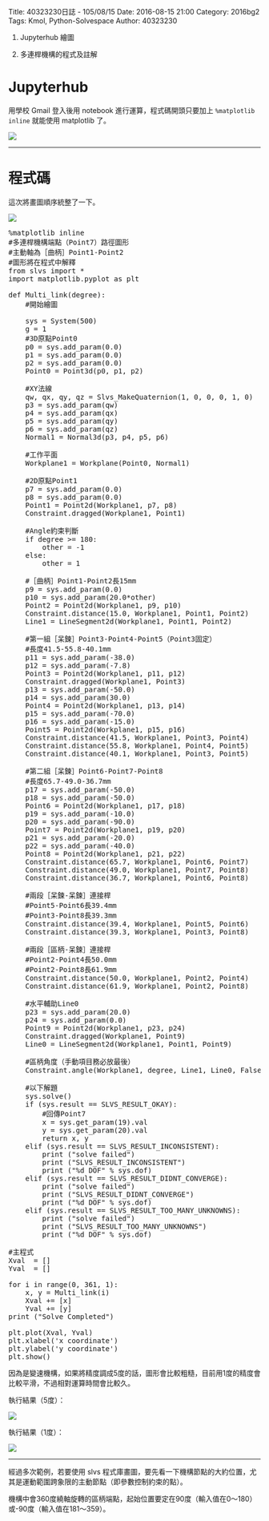 Title: 40323230日誌 - 105/08/15
Date: 2016-08-15 21:00
Category: 2016bg2
Tags: Kmol, Python-Solvespace
Author: 40323230


1. Jupyterhub 繪圖

1. 多連桿機構的程式及註解

<!-- PELICAN_END_SUMMARY -->

Jupyterhub
===

用學校 Gmail 登入後用 notebook 進行運算，程式碼開頭只要加上 `%matplotlib inline` 就能使用 matplotlib 了。

<img src="http://i.imgur.com/MyRvGoJ.jpg" >

<hr>

程式碼
===

這次將畫圖順序統整了一下。

<img src="http://i.imgur.com/s8rsywg.jpg" >

<pre class="brush: python">
%matplotlib inline
#多連桿機構端點（Point7）路徑圖形
#主動軸為［曲柄］Point1-Point2
#圖形將在程式中解釋
from slvs import *
import matplotlib.pyplot as plt

def Multi_link(degree):
    #開始繪圖

    sys = System(500)
    g = 1
    #3D原點Point0
    p0 = sys.add_param(0.0)
    p1 = sys.add_param(0.0)
    p2 = sys.add_param(0.0)
    Point0 = Point3d(p0, p1, p2)

    #XY法線
    qw, qx, qy, qz = Slvs_MakeQuaternion(1, 0, 0, 0, 1, 0)
    p3 = sys.add_param(qw)
    p4 = sys.add_param(qx)
    p5 = sys.add_param(qy)
    p6 = sys.add_param(qz)
    Normal1 = Normal3d(p3, p4, p5, p6)

    #工作平面
    Workplane1 = Workplane(Point0, Normal1)

    #2D原點Point1
    p7 = sys.add_param(0.0)
    p8 = sys.add_param(0.0)
    Point1 = Point2d(Workplane1, p7, p8)
    Constraint.dragged(Workplane1, Point1)

    #Angle約束判斷
    if degree >= 180:
        other = -1
    else:
        other = 1

    #［曲柄］Point1-Point2長15mm
    p9 = sys.add_param(0.0)
    p10 = sys.add_param(20.0*other)
    Point2 = Point2d(Workplane1, p9, p10)
    Constraint.distance(15.0, Workplane1, Point1, Point2)
    Line1 = LineSegment2d(Workplane1, Point1, Point2)

    #第一組［呆鍊］Point3-Point4-Point5（Point3固定）
    #長度41.5-55.8-40.1mm
    p11 = sys.add_param(-38.0)
    p12 = sys.add_param(-7.8)
    Point3 = Point2d(Workplane1, p11, p12)
    Constraint.dragged(Workplane1, Point3)
    p13 = sys.add_param(-50.0)
    p14 = sys.add_param(30.0)
    Point4 = Point2d(Workplane1, p13, p14)
    p15 = sys.add_param(-70.0)
    p16 = sys.add_param(-15.0)
    Point5 = Point2d(Workplane1, p15, p16)
    Constraint.distance(41.5, Workplane1, Point3, Point4)
    Constraint.distance(55.8, Workplane1, Point4, Point5)
    Constraint.distance(40.1, Workplane1, Point3, Point5)

    #第二組［呆鍊］Point6-Point7-Point8
    #長度65.7-49.0-36.7mm
    p17 = sys.add_param(-50.0)
    p18 = sys.add_param(-50.0)
    Point6 = Point2d(Workplane1, p17, p18)
    p19 = sys.add_param(-10.0)
    p20 = sys.add_param(-90.0)
    Point7 = Point2d(Workplane1, p19, p20)
    p21 = sys.add_param(-20.0)
    p22 = sys.add_param(-40.0)
    Point8 = Point2d(Workplane1, p21, p22)
    Constraint.distance(65.7, Workplane1, Point6, Point7)
    Constraint.distance(49.0, Workplane1, Point7, Point8)
    Constraint.distance(36.7, Workplane1, Point6, Point8)

    #兩段［呆鍊-呆鍊］連接桿
    #Point5-Point6長39.4mm
    #Point3-Point8長39.3mm
    Constraint.distance(39.4, Workplane1, Point5, Point6)
    Constraint.distance(39.3, Workplane1, Point3, Point8)

    #兩段［區柄-呆鍊］連接桿
    #Point2-Point4長50.0mm
    #Point2-Point8長61.9mm
    Constraint.distance(50.0, Workplane1, Point2, Point4)
    Constraint.distance(61.9, Workplane1, Point2, Point8)

    #水平輔助Line0
    p23 = sys.add_param(20.0)
    p24 = sys.add_param(0.0)
    Point9 = Point2d(Workplane1, p23, p24)
    Constraint.dragged(Workplane1, Point9)
    Line0 = LineSegment2d(Workplane1, Point1, Point9)

    #區柄角度（手動項目務必放最後）
    Constraint.angle(Workplane1, degree, Line1, Line0, False)

    #以下解題
    sys.solve()
    if (sys.result == SLVS_RESULT_OKAY):
        #回傳Point7
        x = sys.get_param(19).val
        y = sys.get_param(20).val
        return x, y
    elif (sys.result == SLVS_RESULT_INCONSISTENT):
        print ("solve failed")
        print ("SLVS_RESULT_INCONSISTENT")
        print ("%d DOF" % sys.dof)
    elif (sys.result == SLVS_RESULT_DIDNT_CONVERGE):
        print ("solve failed")
        print ("SLVS_RESULT_DIDNT_CONVERGE")
        print ("%d DOF" % sys.dof)
    elif (sys.result == SLVS_RESULT_TOO_MANY_UNKNOWNS):
        print ("solve failed")
        print ("SLVS_RESULT_TOO_MANY_UNKNOWNS")
        print ("%d DOF" % sys.dof)

#主程式
Xval  = []
Yval  = []

for i in range(0, 361, 1):
    x, y = Multi_link(i)
    Xval += [x]
    Yval += [y]
print ("Solve Completed")

plt.plot(Xval, Yval)
plt.xlabel('x coordinate')
plt.ylabel('y coordinate')
plt.show()
</pre>

因為是變速機構，如果將精度調成5度的話，圖形會比較粗糙，目前用1度的精度會比較平滑，不過相對運算時間會比較久。

執行結果（5度）：

<img src="http://i.imgur.com/CvjRTBI.jpg" >

執行結果（1度）：

<img src="http://i.imgur.com/xHnFqdE.png" >

<hr>

經過多次範例，若要使用 slvs 程式庫畫圖，要先看一下機構節點的大約位置，尤其是運動範圍跨象限的主動節點（即參數控制約束的點）。

機構中會360度繞軸旋轉的區柄端點，起始位置要定在90度（輸入值在0～180）或-90度（輸入值在181～359）。